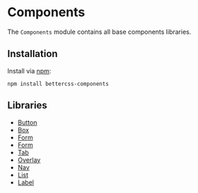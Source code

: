 # Components

The `Components` module contains all base components libraries.

## Installation

Install via [npm](http://npmjs.org/):

 	npm install bettercss-components

## Libraries

* [Button](./libs/button/)
* [Box](./libs/box/)
* [Form](./libs/form/)
* [Form](./libs/tooltip/)
* [Tab](./libs/tab/)
* [Overlay](./libs/overlay/)
* [Nav](./libs/nav/)
* [List](./libs/list/)
* [Label](./libs/label/)